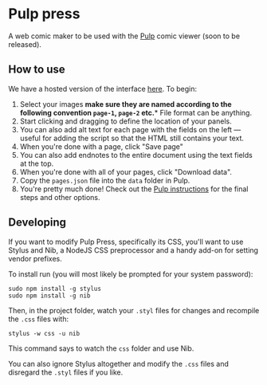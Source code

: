 Pulp press
===

A web comic maker to be used with the [Pulp](https://github.com/ajam/pulp) comic viewer (soon to be released).

## How to use

We have a hosted version of the interface [here](http://ajam.github.io/pulp-press). To begin:

1. Select your images **make sure they are named according to the following convention `page-1`, `page-2` etc.*** File format can be anything.
2. Start clicking and dragging to define the location of your panels.
3. You can also add alt text for each page with the fields on the left — useful for adding the script so that the HTML still contains your text.
4. When you're done with a page, click "Save page"
5. You can also add endnotes to the entire document using the text fields at the top.
6. When you're done with all of your pages, click "Download data".
7. Copy the `pages.json` file into the `data` folder in Pulp.
8. You're pretty much done! Check out the [Pulp instructions](http://github.com/ajam/pulp) for the final steps and other options.

## Developing

If you want to modify Pulp Press, specifically its CSS, you'll want to use Stylus and Nib, a NodeJS CSS preprocessor and a handy add-on for setting vendor prefixes. 

To install run (you will most likely be prompted for your system password):

````
sudo npm install -g stylus
sudo npm install -g nib
````

Then, in the project folder, watch your `.styl` files for changes and recompile the `.css` files with:

````
stylus -w css -u nib
````

This command says to watch the `css` folder and use Nib.


You can also ignore Stylus altogether and modify the `.css` files and disregard the `.styl` files if you like.
